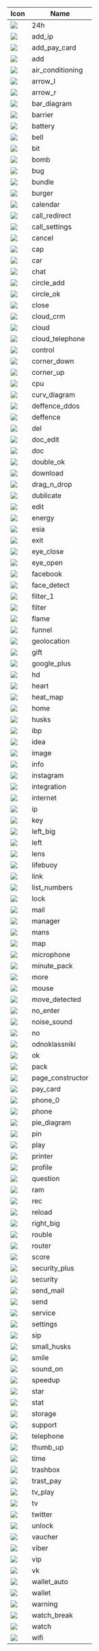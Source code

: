 Icon | Name
--- | ---
![](24h.svg) | 24h
![](add_ip.svg) | add_ip
![](add_pay_card.svg) | add_pay_card
![](add.svg) | add
![](air_conditioning.svg) | air_conditioning
![](arrow_l.svg) | arrow_l
![](arrow_r.svg) | arrow_r
![](bar_diagram.svg) | bar_diagram
![](barrier.svg) | barrier
![](battery.svg) | battery
![](bell.svg) | bell
![](bit.svg) | bit
![](bomb.svg) | bomb
![](bug.svg) | bug
![](bundle.svg) | bundle
![](burger.svg) | burger
![](calendar.svg) | calendar
![](call_redirect.svg) | call_redirect
![](call_settings.svg) | call_settings
![](cancel.svg) | cancel
![](cap.svg) | cap
![](car.svg) | car
![](chat.svg) | chat
![](circle_add.svg) | circle_add
![](circle_ok.svg) | circle_ok
![](close.svg) | close
![](cloud_crm.svg) | cloud_crm
![](cloud.svg) | cloud
![](cloud_telephone.svg) | cloud_telephone
![](control.svg) | control
![](corner_down.svg) | corner_down
![](corner_up.svg) | corner_up
![](cpu.svg) | cpu
![](curv_diagram.svg) | curv_diagram
![](deffence_ddos.svg) | deffence_ddos
![](deffence.svg) | deffence
![](del.svg) | del
![](doc_edit.svg) | doc_edit
![](doc.svg) | doc
![](double_ok.svg) | double_ok
![](download.svg) | download
![](drag_n_drop.svg) | drag_n_drop
![](dublicate.svg) | dublicate
![](edit.svg) | edit
![](energy.svg) | energy
![](esia.svg) | esia
![](exit.svg) | exit
![](eye_close.svg) | eye_close
![](eye_open.svg) | eye_open
![](facebook.svg) | facebook
![](face_detect.svg) | face_detect
![](filter_1.svg) | filter_1
![](filter.svg) | filter
![](flame.svg) | flame
![](funnel.svg) | funnel
![](geolocation.svg) | geolocation
![](gift.svg) | gift
![](google_plus.svg) | google_plus
![](hd.svg) | hd
![](heart.svg) | heart
![](heat_map.svg) | heat_map
![](home.svg) | home
![](husks.svg) | husks
![](ibp.svg) | ibp
![](idea.svg) | idea
![](image.svg) | image
![](info.svg) | info
![](instagram.svg) | instagram
![](integration.svg) | integration
![](internet.svg) | internet
![](ip.svg) | ip
![](key.svg) | key
![](left_big.svg) | left_big
![](left.svg) | left
![](lens.svg) | lens
![](lifebuoy.svg) | lifebuoy
![](link.svg) | link
![](list_numbers.svg) | list_numbers
![](lock.svg) | lock
![](mail.svg) | mail
![](manager.svg) | manager
![](mans.svg) | mans
![](map.svg) | map
![](microphone.svg) | microphone
![](minute_pack.svg) | minute_pack
![](more.svg) | more
![](mouse.svg) | mouse
![](move_detected.svg) | move_detected
![](no_enter.svg) | no_enter
![](noise_sound.svg) | noise_sound
![](no.svg) | no
![](odnoklassniki.svg) | odnoklassniki
![](ok.svg) | ok
![](pack.svg) | pack
![](page_constructor.svg) | page_constructor
![](pay_card.svg) | pay_card
![](phone_0.svg) | phone_0
![](phone.svg) | phone
![](pie_diagram.svg) | pie_diagram
![](pin.svg) | pin
![](play.svg) | play
![](printer.svg) | printer
![](profile.svg) | profile
![](question.svg) | question
![](ram.svg) | ram
![](rec.svg) | rec
![](reload.svg) | reload
![](right_big.svg) | right_big
![](rouble.svg) | rouble
![](router.svg) | router
![](score.svg) | score
![](security_plus.svg) | security_plus
![](security.svg) | security
![](send_mail.svg) | send_mail
![](send.svg) | send
![](service.svg) | service
![](settings.svg) | settings
![](sip.svg) | sip
![](small_husks.svg) | small_husks
![](smile.svg) | smile
![](sound_on.svg) | sound_on
![](speedup.svg) | speedup
![](star.svg) | star
![](stat.svg) | stat
![](storage.svg) | storage
![](support.svg) | support
![](telephone.svg) | telephone
![](thumb_up.svg) | thumb_up
![](time.svg) | time
![](trashbox.svg) | trashbox
![](trast_pay.svg) | trast_pay
![](tv_play.svg) | tv_play
![](tv.svg) | tv
![](twitter.svg) | twitter
![](unlock.svg) | unlock
![](vaucher.svg) | vaucher
![](viber.svg) | viber
![](vip.svg) | vip
![](vk.svg) | vk
![](wallet_auto.svg) | wallet_auto
![](wallet.svg) | wallet
![](warning.svg) | warning
![](watch_break.svg) | watch_break
![](watch.svg) | watch
![](wifi.svg) | wifi
